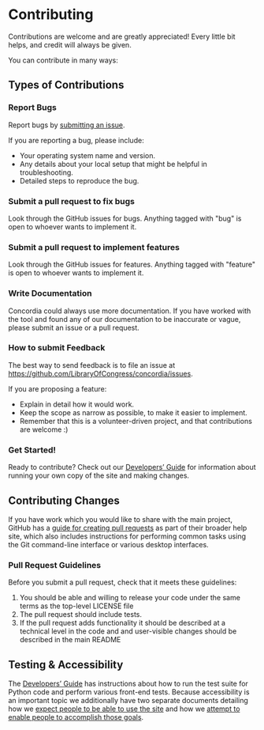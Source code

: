 # Contributing

Contributions are welcome and are greatly appreciated! Every little bit helps, and credit will always be given.

You can contribute in many ways:

## Types of Contributions

### Report Bugs

Report bugs by [submitting an issue](https://github.com/LibraryOfCongress/concordia/issues).

If you are reporting a bug, please include:

-   Your operating system name and version.
-   Any details about your local setup that might be helpful in troubleshooting.
-   Detailed steps to reproduce the bug.

### Submit a pull request to fix bugs

Look through the GitHub issues for bugs. Anything tagged with "bug" is open to whoever wants to implement it.

### Submit a pull request to implement features

Look through the GitHub issues for features. Anything tagged with "feature" is open to whoever wants to implement it.

### Write Documentation

Concordia could always use more documentation. If you have worked with the tool and found any of our documentation to be inaccurate or vague, please submit an issue or a pull request.

### How to submit Feedback

The best way to send feedback is to file an issue at https://github.com/LibraryOfCongress/concordia/issues.

If you are proposing a feature:

-   Explain in detail how it would work.
-   Keep the scope as narrow as possible, to make it easier to implement.
-   Remember that this is a volunteer-driven project, and that contributions
    are welcome :)

### Get Started!

Ready to contribute? Check out our [Developers’ Guide](https://github.com/LibraryOfCongress/docs/for-developers.md)
for information about running your own copy of the site and making changes.

## Contributing Changes

If you have work which you would like to share with the main project, GitHub has
a [guide for creating pull requests](https://help.github.com/articles/creating-a-pull-request/)
as part of their broader help site, which also includes instructions for performing
common tasks using the Git command-line interface or various desktop interfaces.

### Pull Request Guidelines

Before you submit a pull request, check that it meets these guidelines:

1. You should be able and willing to release your code under the same terms as
   the top-level LICENSE file
1. The pull request should include tests.
1. If the pull request adds functionality it should be described at a technical
   level in the code and and user-visible changes should be described in the
   main README

## Testing & Accessibility

The [Developers’ Guide](https://github.com/LibraryOfCongress/docs/for-developers.md)
has instructions about how to run the test suite for Python code and perform various
front-end tests. Because accessibility is an important topic we additionally have two
separate documents detailing how we [expect people to be able to use the site](accessibility-goals.md)
and how we [attempt to enable people to accomplish those goals](accessibility-techniques.md).
